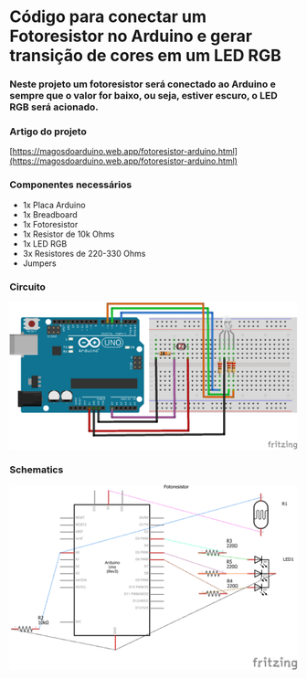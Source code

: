 # Código para conectar um Fotoresistor no Arduino e gerar transição de cores em um LED RGB

### Neste projeto um fotoresistor será conectado ao Arduino e sempre que o valor for baixo, ou seja, estiver escuro, o LED RGB será acionado.

### Artigo do projeto
[https://magosdoarduino.web.app/fotoresistor-arduino.html](https://magosdoarduino.web.app/fotoresistor-arduino.html)

### Componentes necessários
* 1x Placa Arduino
* 1x Breadboard
* 1x Fotoresistor
* 1x Resistor de 10k Ohms
* 1x LED RGB
* 3x Resistores de 220-330 Ohms
* Jumpers

### Circuito
![circuito](imagens/fotoresistor_led_rgb.png)

### Schematics
![schematics](imagens/fotoresistor_led_rgb_schematics.png)